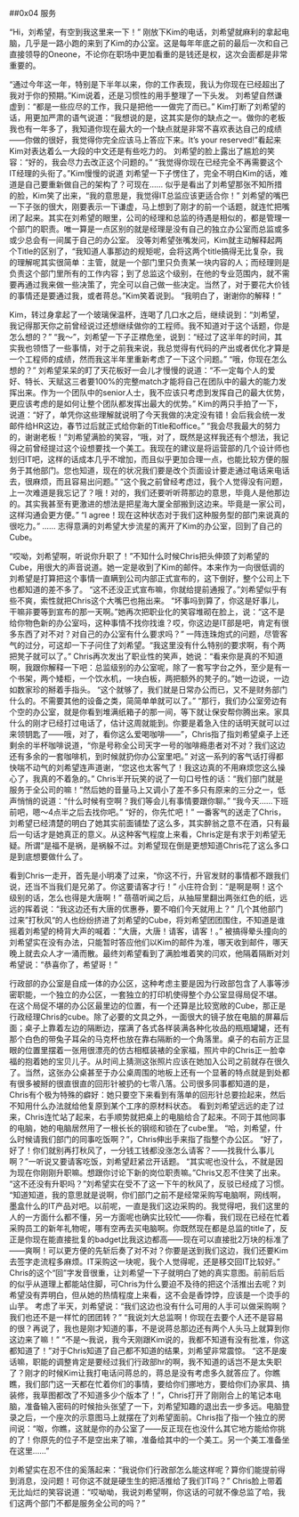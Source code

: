 ##0x04 服务

“Hi，刘希望，有空到我这里来一下！”
刚放下Kim的电话，刘希望就麻利的拿起电脑，几乎是一路小跑的来到了Kim的办公室。这是每年年底之前的最后一次和自己直接领导的Oneone，不论你在职场中更加看重的是钱还是权，这次会面都是非常重要的。

“通过今年这一年，特别是下半年以来，你的工作表现，我认为你现在已经超出了我对于你的预期。”Kim说着，还是习惯性的用手整理了一下头发。
刘希望自然谦虚到：“都是一些应尽的工作，我只是把他一一做完了而已。”
Kim打断了刘希望的话，用更加严肃的语气说道：“我想说的是，这其实是你的缺点之一。做你的老板我也有一年多了，我知道你现在最大的一个缺点就是非常不喜欢表达自己的成绩——你做的很好，我觉得你完全应该马上答应下来。It’s your reserved!”看起来Kim对表达着么一大段的中文还是有些吃力的。
刘希望的脸上露出了尴尬的笑容：“好的，我会尽力去改正这个问题的。”
“我觉得你现在已经完全不再需要这个IT经理的头衔了。”Kim慢慢的说道
刘希望一下子愣住了，完全不明白Kim的话，难道是自己要重新做自己的架构了？可现在……
似乎是看出了刘希望那张不知所措的脸，Kim笑了出来，“我的意思是，我觉得IT总监应该更适合你！”
刘希望的嘴巴一下子张的很大，刚要表示一下谦虚，马上想到了刚才的前一个话题，就连忙把嘴闭了起来。其实在刘希望的眼里，公司的经理和总监的待遇是相似的，都是管理一个部门的职责。唯一算是一点区别的就是经理是没有自己的独立办公室而总监或多或少总会有一间属于自己的办公室。
没等刘希望张嘴发问，Kim就主动解释起两个Title的区别了，“我知道人事那边的规矩呢，会将这两个title搞得无比复杂，我的理解呢其实很简单：主管，就是一个部门里只负责某一块内容的人；而经理则是负责这个部门里所有的工作内容；到了总监这个级别，在他的专业范围内，就不需要再通过我来做一些决策了，完全可以自己做一些决定。当然了，对于要花大价钱的事情还是要通过我，或者蒋总。”Kim笑着说到。
“我明白了，谢谢你的解释！”

Kim，转过身拿起了一个玻璃保温杯，连喝了几口水之后，继续说到：“刘希望，我记得那天你之前曾经说过还想继续做你的工程师。我不知道对于这个话题，你是怎么想的？”
“我～”，刘希望一下子正襟危坐，说到：“经过了这半年的时间，其实我也领悟了一些事情，对于之前我来说，我总觉得有代码的产出或者优化才算是一个工程师的成绩，然而我这半年里重新考虑了一下这个问题。”
“哦，你现在怎么想的？”
刘希望呆呆的盯了天花板好一会儿才慢慢的说道：“不一定每个人的爱好、特长、天赋这三者要100%的完整match才能将自己在团队中的最大的能力发挥出来。作为一个团队中的senior人士，我不应该只考虑到发挥自己的最大优势，更应该考虑的是如何让整个团队都发挥出最大的优势。”
Kim的两只手拍了一下，说道：“好了，单凭你这些理解就说明了今天我做的决定没有错！会后我会统一发邮件给HR这边，春节过后就正式给你新的Title和office。”
“我会尽我最大的努力的，谢谢老板！”刘希望满脸的笑容，“哦，对了，既然是这样我还有个想法，我记得之前曾经提过这个设想要找一个美工。我现在的建议是将运营部的几个设计师也划归IT吧，这样的话成本几乎不增加，而且似乎更加合理一点，也能比较方便的服务于其他部门。您也知道，现在的状况我们要是改个页面设计要走通过电话来电话去，很麻烦，而且容易出问题。”
“这个我之前曾经考虑过，我个人觉得没有问题，上一次难道是我忘记了？哦！对的，我们还要听听蒋那边的意思，毕竟人是他那边的。其实我甚至有更激进的想法是把星海大厦全部搬到这边来。毕竟是一家公司，这样沟通会更方便。”
“I agree！现在这种状态对于我们这种服务型的部门来说真的很吃力。”
……
志得意满的刘希望大步流星的离开了Kim的办公室，回到了自己的Cube。

“哎呦，刘希望啊，听说你升职了！”不知什么时候Chris把头伸颈了刘希望的Cube，用很大的声音说道。她一定是收到了Kim的邮件。本来作为一向很低调的刘希望是打算把这个事情一直瞒到公司内部正式宣布的，这下倒好，整个公司上下也都知道的差不多了。
“这不还没正式宣布嘛，你就给提前通报了。”刘希望似乎有些不爽，索性就把Chris这个大嘴巴也拖出来。
“坏事吗到算了，你这是好事儿，干嘛非要等到宣布的那一天啊。”她再次把职业化的笑容堆砌在脸上，说：“这不是给你物色新的办公室吗，这种事情不找你找谁？哎，你这边是IT部是吧，肯定有很多东西了对不对？对自己的办公室有什么要求吗？”
一阵连珠炮式的问题，尽管客气的过分，可这却一下子问住了刘希望。“我这里没有什么特别的要求啊，有个两把凳子就可以了。”
Chris再次发出了职业性的笑声，她说：“看来你是真的不知道啊，我跟你解释一下吧：总监级别的办公室呢，除了一套写字台之外，至少是有一个书架，两个矮柜，一个饮水机，一块白板，两把额外的凳子的。”她一边说，一边如数家珍的掰着手指头。
“这个就够了，我们就是日常办公而已，又不是财务部门什么的。不需要其他的设备之类，简简单单就可以了。”
“那行，我们办公室旁边有个空的办公室，就是你看到堆满纸箱子的那一间，等下就让保安帮你腾出来。家具什么的刚才已经打过电话了，估计这周就能到。你要是着急入住的话明天就可以过来领钥匙了——哦，对了，看你这么爱喝咖啡——”，Chris指了指刘希望桌子上还剩余的半杯咖啡说道，“你是号称全公司天字一号的咖啡瘾患者对不对？我们这边还有多余的一套咖啡机，到时候就扔你办公室里吧。”
对这一系列的客气话打得都快喘不动气的刘希望连声道谢，“您这也太客气了！我这边真的不用麻烦您这么操心了，我真的不着急的。”
Chris半开玩笑的说了一句口号性的话：“我们部门就是服务于全公司的嘛！”然后她的音量马上又调小了差不多只有原来的三分之一，低声悄悄的说道：“什么时候有空啊？我们等会儿有事情要跟你聊。”
“我今天……下班前吧，嗯～4点半之后去找你吧。”
“好的，你先忙吧！”
一番客气的送走了Chris，刘希望已经清楚的明白了她其实前面铺垫了这么多，其实醉翁之意不在酒，只有最后一句话才是她真正的意义。从这种客气程度上来看，Chris定是有求于刘希望无疑。所谓“是福不是祸，是祸躲不过。刘希望现在倒是更想知道Chris花了这么多口是到底想要做什么了。

看到Chris一走开，首先是小明凑了过来，“你这不行，升官发财的事情都不跟我们说，还当不当我们是兄弟了。你这要请客才行！”
小庄符合到：“是啊是啊！这个级别的话，怎么也得是大唐啊！”
蓓蓓听闻之后，从抽屉里翻出两张红色的纸，远远的挥着说：“我这边还有大唐的优惠券，要不咱们今天就用上？”
几个其他部门过来”打秋风“的人也纷纷挤进了刘希望的Cube，将刘希望团团围住，不知道是谁摇着刘希望的椅背大声的喊着：”大唐，大唐！请客，请客！。”
被搞得晕头撞向的刘希望实在没有办法，只能暂时答应他们以Kim的邮件为准，哪天收到邮件，哪天晚上就去众人才一涌而散。最终刘希望看到了满脸堆着笑的闫欢，他隔着隔断对刘希望说：“恭喜你了，希望哥！”

行政部的办公室是自成一体的办公区，这种考虑主要是因为行政部包含了人事等涉密职能，一个独立的办公区，一套独立的打印机使得整个办公室显得局促不堪。
在这个局促不堪的办公区最里边的位置，有一个还算是比较宽敞的Cube，那正是行政经理Chris的cube。除了必要的文具之外，一面很大的镜子放在电脑的屏幕后面；桌子上靠着左边的隔断边，摆满了各式各样装满各种化妆品的瓶瓶罐罐，还有那个白色的带兔子耳朵的马克杯也放在靠右隔断的一个角落里。桌子的右前方正显眼的位置里摆着一张用很漂亮的仿古相框装裱的全家福，照片中的Chris正一脸幸福的抱着她的宝贝儿子。从时间上猜测这张照片应该在她加入公司之前就存在很久了。当然，这张办公桌甚至于办公桌周围的地板上还有一个显著的特点就是到处都有很多被掰的很直很直的回形针被扔的七零八落。公司很多同事都知道的是，Chris有个极为特殊的癖好：她只要空下来看到有落单的回形针总要捡起来，然后不知用什么办法就给他复原到某个工序的原材料状态。
看到刘希望远远的走了过来，Chris连忙站了起来，右手顺势就把桌上的电脑给合了起来。不同于其他同事的电脑，她的电脑居然用了一根长长的钢缆和锁在了cube里。
“哈，刘希望，什么时候请我们部门的同事吃饭啊？”，Chris伸出手来指了指整个办公区。
“好了，好了！你们就别再打秋风了，一分钱工钱都没涨怎么请客？——找我什么事儿啊？”一听说又要请客吃饭，刘希望赶紧岔开话题。
“其实呢也没什么，不就是因为现在你刚刚升职嘛。想跟你讨论下新的岗位职责嘛。”Chris又忍不住笑了出来。
“这不还没有升职吗？”刘希望实在受不了这一下午的秋风了，反驳已经成了习惯。
“知道知道，我的意思就是说啊，你们部门之前不是经常采购写电脑啊，网线啊，墨盒什么的IT产品对吧。以前呢，一直是我们这边采购的。我觉得吧，我们这里的人的一方面什么都不懂，另一方面呢也确实比较忙——你看，我们现在已经在忙着采购员工的新年礼物呢，哪有空再去买电脑啊。你既然现在都是总监的title了，反正是你现在能直接批复的badget比我这边都高——现在可以直接批2万块的标准了——爽啊！可以更方便的先斩后奏了对不对？你要是送到我们这边，我们还要Kim去签字走流程多麻烦。IT采购这一块呢，我个人觉得呢，还是移交回IT比较好。”
Chris的这个“回”字发音很重，让刘希望一下子就明白了她的真实意图。前前后后的似乎从道理上都能站住脚，可Chris为什么要迫不及待的把这个活推出去呢？刘希望没有弄明白，但从她的热情程度上来看，这不会是香饽饽，应该是一个烫手的山芋。
考虑了半天，刘希望说：“我们这边也没有什么可用的人手可以做采购啊？我们也还不是一样忙的团团转？”
“我说刘大总监啊！你现在去要个人还不是容易的很？再说了，我也是刚才知道的事，不是说蒋总那边还有两个人头马上就算到你这边来了嘛！”
“不是～我说，我今天刚跟Kim说的，我都不知道有没有批准，你这都知道了！”对于Chris知道了自己都不知道的结果，刘希望非常震惊。
“这不是废话嘛，职能的调整肯定是要经过我们行政部hr的啊，我不知道的话岂不是太失职了？刚才的时候Kim让我打电话问蒋总的，蒋总是没有考虑多久就答应了。你瞧瞧，我们部门这一天都在忙着你们的事情，要给你们挪地方，要给你们办家具、搞装修，我草图都改了不知道多少个版本了！”，Chris打开了刚刚合上的笔记本电脑，准备输入密码的时候抬头张望了一下，刘希望知趣的退出去一步多远。电脑登录之后，一个座次的示意图马上就摆在了刘希望面前。Chris指了指一个独立的房间说：“呶，你瞧，这就是你的办公室了——反正现在也没什么其它地方能给你挑的了！你原先的位子不是空出来了嘛，准备给其中的一个美工。另一个美工准备坐在这里……”

刘希望实在忍不住的奚落起来：“我说你们行政部怎么能这样呢？算你们能提前得到消息，没问题！可你这不就是硬生生的把活推给了我们IT吗？”
Chris脸上带着无比灿烂的笑容说道：“哎呦呦，我说刘希望啊，你这话的可就不像总监了哈，我们这两个部门不都是服务全公司的吗？”
